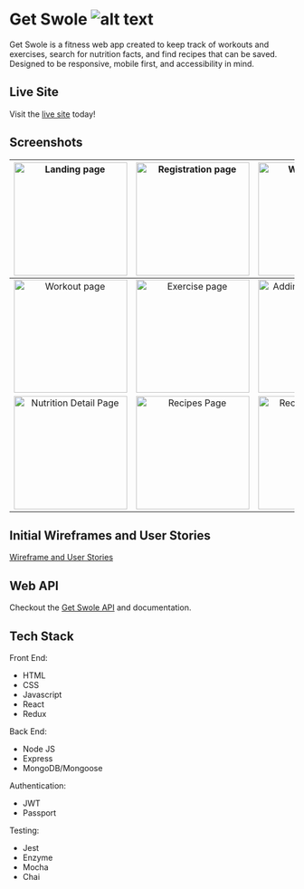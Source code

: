 # Get Swole ![alt text][travis]
[travis]: https://travis-ci.org/tranpeter08/GetSwole.svg?branch=master "Travis status"

Get Swole is a fitness web app created to keep track of workouts and exercises, search for nutrition facts, and find recipes that can be saved. Designed to be responsive, mobile first, and accessibility in mind.

## Live Site
Visit the [live site](https://get-swole-app.herokuapp.com/) today!

## Screenshots

|<img alt ='Landing page' src='https://live.staticflickr.com/65535/48195731501_0cf1fcbe6b_z.jpg' width='200'>|<img alt ='Registration page' src='https://live.staticflickr.com/65535/48195776632_87e718016a_z.jpg' width='200'>|<img alt ='Workout Page' src='https://live.staticflickr.com/65535/48195810976_f2f0f5738a_z.jpg' width='200'>|<img alt ='Navigation' src='https://live.staticflickr.com/65535/48195731621_5f5308b214_z.jpg' width='200'>|
|:---:|:---:|:---:|:---:|
|<img alt ='Workout page' src='https://live.staticflickr.com/65535/48195731766_f9bd6f8b96_z.jpg' width='200'>|<img alt ='Exercise page' src='https://live.staticflickr.com/65535/48195776512_3697389783_z.jpg' width='200'>|<img alt ='Adding Exercise Page' src='https://live.staticflickr.com/65535/48195731696_b88e347d59_z.jpg' width='200'>|<img alt ='Nutrition Page' src='https://live.staticflickr.com/65535/48195776437_6a4387b98e_z.jpg' width='200'>|
|<img alt ='Nutrition Detail Page' src='https://live.staticflickr.com/65535/48195776802_ca737d0b4e_z.jpg' width='200'>|<img alt ='Recipes Page' src='https://live.staticflickr.com/65535/48195731471_fe2a8778d5_z.jpg' width='200'>|<img alt ='Recipe Detail Page' src='https://live.staticflickr.com/65535/48195731986_4d460cd524_z.jpg' width='200'>|<img alt ='My Recipes Page' src='https://live.staticflickr.com/65535/48195776707_cb2d11a2da_z.jpg' width='200'>|

## Initial Wireframes and User Stories
[Wireframe and User Stories](https://github.com/tranpeter08/getSwole-wireframes-stories)

## Web API
Checkout the [Get Swole API](https://github.com/tranpeter08/GetSwole-API) and documentation.

## Tech Stack

Front End:
- HTML
- CSS
- Javascript
- React
- Redux

Back End:
- Node JS
- Express
- MongoDB/Mongoose

Authentication:
- JWT
- Passport

Testing:
- Jest
- Enzyme
- Mocha
- Chai
